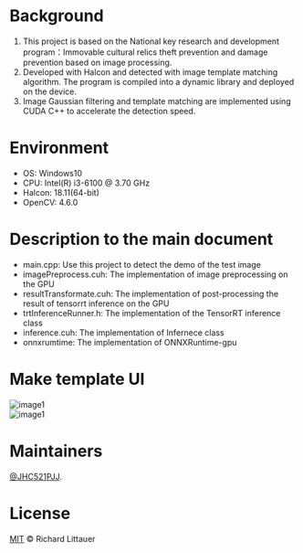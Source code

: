 # Background
1. This project is based on the National key research and development program：Immovable cultural relics theft prevention and damage prevention based on image processing.
2. Developed with Halcon and detected with image template matching algorithm. The program is compiled into a dynamic library and deployed on the device.
3. Image Gaussian filtering and template matching are implemented using CUDA C++ to accelerate the detection speed.
# Environment
* OS: Windows10
* CPU: Intel(R) i3-6100 @ 3.70 GHz
* Halcon: 18.11(64-bit)
* OpenCV: 4.6.0
# Description to the main document
* main.cpp:               Use this project to detect the demo of the test image
* imagePreprocess.cuh:    The implementation of image preprocessing on the GPU
* resultTransformate.cuh: The implementation of post-processing the result of tensorrt inference on the GPU
* trtInferenceRunner.h:   The implementation of the TensorRT inference class
* inference.cuh:          The implementation of Infernece class
* onnxrumtime:            The implementation of ONNXRuntime-gpu
# Make template UI
![image1](https://github.com/JHC521PJJ/match_template/blob/master/UI/pic1.png)  
![image1](https://github.com/JHC521PJJ/match_template/blob/master/UI/pic2.png)
# Maintainers
[@JHC521PJJ](https://github.com/JHC521PJJ).
# License
[MIT](LICENSE) © Richard Littauer
